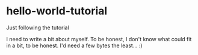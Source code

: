 # hello-world-tutorial
Just following the tutorial

I need to write a bit about myself. To be honest, I don't know what could fit in a bit, to be honest. I'd need a few bytes the least… :)
